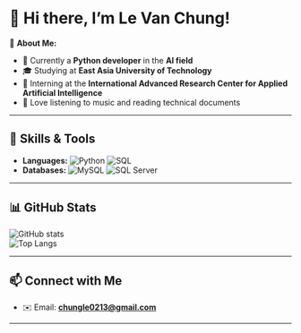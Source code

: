 # 👋 Hi there, I’m Le Van Chung!

🎯 **About Me:**  
- 🐍 Currently a **Python developer** in the **AI field**  
- 🎓 Studying at **East Asia University of Technology**  
- 🔬 Interning at the **International Advanced Research Center for Applied Artificial Intelligence**  
- 🎵 Love listening to music and reading technical documents

---

## 🚀 Skills & Tools  
- **Languages:** ![Python](https://img.shields.io/badge/-Python-3776AB?logo=python&logoColor=white&style=flat) ![SQL](https://img.shields.io/badge/-SQL-CC2927?logo=databricks&logoColor=white&style=flat)  
- **Databases:** ![MySQL](https://img.shields.io/badge/-MySQL-4479A1?logo=mysql&logoColor=white&style=flat) ![SQL Server](https://img.shields.io/badge/-SQL%20Server-CC2927?logo=microsoftsqlserver&logoColor=white&style=flat)

---

## 📊 GitHub Stats  
![GitHub stats](https://github-readme-stats.vercel.app/api?username=xerow03&show_icons=true&theme=radical)  
![Top Langs](https://github-readme-stats.vercel.app/api/top-langs/?username=xerow03&layout=compact&theme=radical)

---

## 📫 Connect with Me  
- ✉️ Email: **chungle0213@gmail.com**

---
